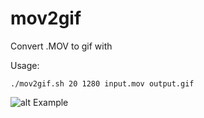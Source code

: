# mov2gif
Convert .MOV to gif with

Usage:

```
./mov2gif.sh 20 1280 input.mov output.gif
```


![alt Example](https://github.com/zaycev/mov2gif/blob/master/mov2gif.gif "Example")
